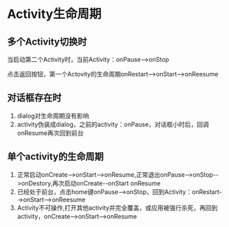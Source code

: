 # Activity生命周期

## 多个Activity切换时

当启动第二个Activity时，当前Activity：onPause-->onStop

点击返回按钮，第一个Actovity的生命周期onRestart-->onStart-->onReesume

## 对话框存在时

1. dialog对生命周期没有影响
2. activity伪装成dialog，之前的activity：onPause，对话框小时后，回调onResume再次回到前台

## 单个activity的生命周期

1. 正常启动onCreate-->onStart-->onResume,正常退出onPause-->onStop-->onDestory,再次启动onCreate--onStart onResume
2. 已经处于前台，点击home键onPause-->onStop，回到Activity：onRestart-->onStart-->onReesume
3. Activity不可操作,打开其他activity并完全覆盖，或应用被强行杀死，再回到activity，onCreate-->onStart-->onResume

